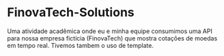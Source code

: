# FinovaTech-Solutions
Uma atividade acadêmica onde eu e minha equipe consumimos uma API para nossa empresa fictícia (FinovaTech) que mostra cotações de moedas em tempo real.
Tivemos tambem o uso de template.
